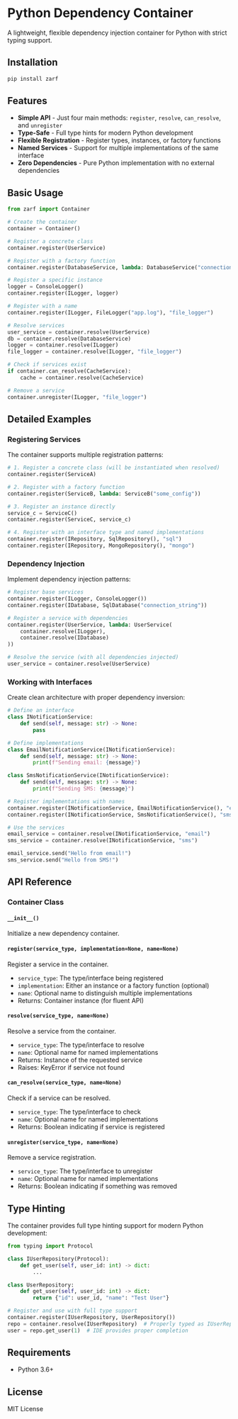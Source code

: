 # Python Dependency Container

A lightweight, flexible dependency injection container for Python with strict typing support.

## Installation

```bash
pip install zarf
```

## Features

- **Simple API** - Just four main methods: `register`, `resolve`, `can_resolve`, and `unregister`
- **Type-Safe** - Full type hints for modern Python development
- **Flexible Registration** - Register types, instances, or factory functions
- **Named Services** - Support for multiple implementations of the same interface
- **Zero Dependencies** - Pure Python implementation with no external dependencies

## Basic Usage

```python
from zarf import Container

# Create the container
container = Container()

# Register a concrete class
container.register(UserService)

# Register with a factory function
container.register(DatabaseService, lambda: DatabaseService("connection_string"))

# Register a specific instance
logger = ConsoleLogger()
container.register(ILogger, logger)

# Register with a name
container.register(ILogger, FileLogger("app.log"), "file_logger")

# Resolve services
user_service = container.resolve(UserService)
db = container.resolve(DatabaseService)
logger = container.resolve(ILogger)
file_logger = container.resolve(ILogger, "file_logger")

# Check if services exist
if container.can_resolve(CacheService):
    cache = container.resolve(CacheService)

# Remove a service
container.unregister(ILogger, "file_logger")
```

## Detailed Examples

### Registering Services

The container supports multiple registration patterns:

```python
# 1. Register a concrete class (will be instantiated when resolved)
container.register(ServiceA)

# 2. Register with a factory function
container.register(ServiceB, lambda: ServiceB("some_config"))

# 3. Register an instance directly
service_c = ServiceC()
container.register(ServiceC, service_c)

# 4. Register with an interface type and named implementations
container.register(IRepository, SqlRepository(), "sql")
container.register(IRepository, MongoRepository(), "mongo")
```

### Dependency Injection

Implement dependency injection patterns:

```python
# Register base services
container.register(ILogger, ConsoleLogger())
container.register(IDatabase, SqlDatabase("connection_string"))

# Register a service with dependencies
container.register(UserService, lambda: UserService(
    container.resolve(ILogger),
    container.resolve(IDatabase)
))

# Resolve the service (with all dependencies injected)
user_service = container.resolve(UserService)
```

### Working with Interfaces

Create clean architecture with proper dependency inversion:

```python
# Define an interface
class INotificationService:
    def send(self, message: str) -> None:
        pass

# Define implementations
class EmailNotificationService(INotificationService):
    def send(self, message: str) -> None:
        print(f"Sending email: {message}")

class SmsNotificationService(INotificationService):
    def send(self, message: str) -> None:
        print(f"Sending SMS: {message}")

# Register implementations with names
container.register(INotificationService, EmailNotificationService(), "email")
container.register(INotificationService, SmsNotificationService(), "sms")

# Use the services
email_service = container.resolve(INotificationService, "email")
sms_service = container.resolve(INotificationService, "sms")

email_service.send("Hello from email!")
sms_service.send("Hello from SMS!")
```

## API Reference

### Container Class

#### `__init__()`
Initialize a new dependency container.

#### `register(service_type, implementation=None, name=None)`
Register a service in the container.
- `service_type`: The type/interface being registered
- `implementation`: Either an instance or a factory function (optional)
- `name`: Optional name to distinguish multiple implementations
- Returns: Container instance (for fluent API)

#### `resolve(service_type, name=None)`
Resolve a service from the container.
- `service_type`: The type/interface to resolve
- `name`: Optional name for named implementations
- Returns: Instance of the requested service
- Raises: KeyError if service not found

#### `can_resolve(service_type, name=None)`
Check if a service can be resolved.
- `service_type`: The type/interface to check
- `name`: Optional name for named implementations
- Returns: Boolean indicating if service is registered

#### `unregister(service_type, name=None)`
Remove a service registration.
- `service_type`: The type/interface to unregister
- `name`: Optional name for named implementations
- Returns: Boolean indicating if something was removed

## Type Hinting

The container provides full type hinting support for modern Python development:

```python
from typing import Protocol

class IUserRepository(Protocol):
    def get_user(self, user_id: int) -> dict:
        ...

class UserRepository:
    def get_user(self, user_id: int) -> dict:
        return {"id": user_id, "name": "Test User"}

# Register and use with full type support
container.register(IUserRepository, UserRepository())
repo = container.resolve(IUserRepository)  # Properly typed as IUserRepository
user = repo.get_user(1)  # IDE provides proper completion
```

## Requirements

- Python 3.6+

## License

MIT License